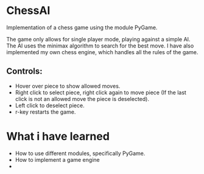 # ChessAI

Implementation of a chess game using the module PyGame.

The game only allows for single player mode, playing against a simple AI. The AI uses the minimax algorithm to search for the best move.
I have also implemented my own chess engine, which handles all the rules of the game.

## Controls:
- Hover over piece to show allowed moves.
- Right click to select piece, right click again to move piece (If the last click is not an allowed move the piece is deselected).
- Left click to deselect piece.
- r-key restarts the game.

# What i have learned
- How to use different modules, specifically PyGame.
- How to implement a game engine
- 

